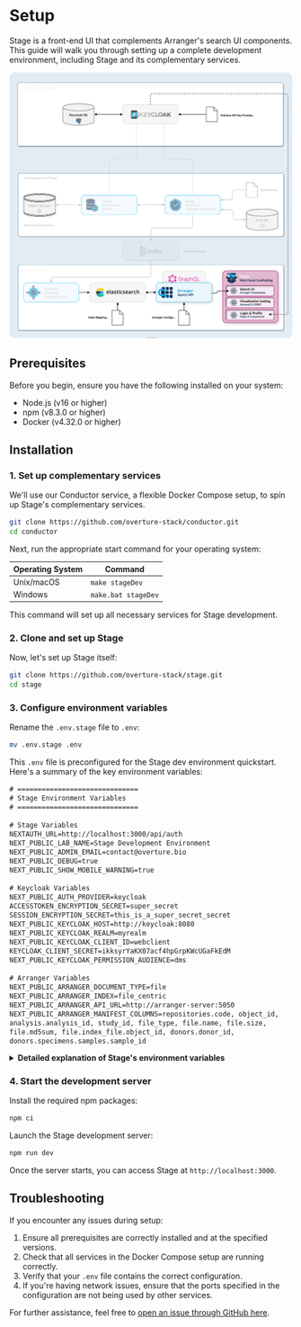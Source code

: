 # Setup

Stage is a front-end UI that complements Arranger's search UI components. This guide will walk you through setting up a complete development environment, including Stage and its complementary services.

![Stage Dev](./assets/stageDev.svg 'Stage Dev Environment')

## Prerequisites

Before you begin, ensure you have the following installed on your system:

- Node.js (v16 or higher)
- npm (v8.3.0 or higher)
- Docker (v4.32.0 or higher)

## Installation

### 1. Set up complementary services

We'll use our Conductor service, a flexible Docker Compose setup, to spin up Stage's complementary services.

```bash
git clone https://github.com/overture-stack/conductor.git
cd conductor
```

Next, run the appropriate start command for your operating system:

| Operating System | Command |
|------------------|---------|
| Unix/macOS       | `make stageDev` |
| Windows          | `make.bat stageDev` |

This command will set up all necessary services for Stage development.

### 2. Clone and set up Stage

Now, let's set up Stage itself:

```bash
git clone https://github.com/overture-stack/stage.git
cd stage
```

### 3. Configure environment variables

Rename the `.env.stage` file to `.env`:

```bash
mv .env.stage .env
```

This `.env` file is preconfigured for the Stage dev environment quickstart. Here's a summary of the key environment variables:

```env
# ==============================
# Stage Environment Variables
# ==============================

# Stage Variables
NEXTAUTH_URL=http://localhost:3000/api/auth
NEXT_PUBLIC_LAB_NAME=Stage Development Environment
NEXT_PUBLIC_ADMIN_EMAIL=contact@overture.bio
NEXT_PUBLIC_DEBUG=true
NEXT_PUBLIC_SHOW_MOBILE_WARNING=true

# Keycloak Variables
NEXT_PUBLIC_AUTH_PROVIDER=keycloak
ACCESSTOKEN_ENCRYPTION_SECRET=super_secret
SESSION_ENCRYPTION_SECRET=this_is_a_super_secret_secret
NEXT_PUBLIC_KEYCLOAK_HOST=http://keycloak:8080
NEXT_PUBLIC_KEYCLOAK_REALM=myrealm
NEXT_PUBLIC_KEYCLOAK_CLIENT_ID=webclient
KEYCLOAK_CLIENT_SECRET=ikksyrYaKX07acf4hpGrpKWcUGaFkEdM
NEXT_PUBLIC_KEYCLOAK_PERMISSION_AUDIENCE=dms

# Arranger Variables
NEXT_PUBLIC_ARRANGER_DOCUMENT_TYPE=file
NEXT_PUBLIC_ARRANGER_INDEX=file_centric
NEXT_PUBLIC_ARRANGER_API_URL=http://arranger-server:5050
NEXT_PUBLIC_ARRANGER_MANIFEST_COLUMNS=repositories.code, object_id, analysis.analysis_id, study_id, file_type, file.name, file.size, file.md5sum, file.index_file.object_id, donors.donor_id, donors.specimens.samples.sample_id
```

<details>
  <summary><b>Detailed explanation of Stage's environment variables</b></summary>

- **Stage Variables**
    - `NEXTAUTH_URL`: Specifies the base URL for NextAuth.js, which handles authentication in Next.js applications. This setting is used to configure the authentication flow, including where to redirect users after successful authentication.
    - `NEXT_PUBLIC_LAB_NAME`: The name displayed in the top left of the portal interface. Feel free to customize this.
    - `NEXT_PUBLIC_ADMIN_EMAIL`: The email address of the administrator or support contact. This setting updates the help link found by default in the footer navigation of the portal interface.

- **Keycloak Variables**
    - `NEXT_PUBLIC_AUTH_PROVIDER`: Specifies the authentication provider, in this case, "keycloak".
    - `ACCESSTOKEN_ENCRYPTION_SECRET`: Defines the secret used to encrypt access tokens, enhancing security by preventing easy decoding of intercepted tokens.
    - `SESSION_ENCRYPTION_SECRET`: Specifies the secret used to encrypt session cookies, protecting sensitive information stored in the cookie from unauthorized access.
    - `NEXT_PUBLIC_KEYCLOAK_HOST`: Specifies the URL where the Keycloak server is hosted (e.g., "http://localhost:8080").
    - `NEXT_PUBLIC_KEYCLOAK_REALM`: Defines the realm in Keycloak that contains the users and roles for the application.
    - `NEXT_PUBLIC_KEYCLOAK_CLIENT_ID`: The client ID for the Keycloak application.
    - `KEYCLOAK_CLIENT_SECRET`: The client secret for the Keycloak application.
    - `NEXT_PUBLIC_KEYCLOAK_PERMISSION_AUDIENCE`: Specifies the audience for the permission claims in the access token, restricting the scope of access granted to the token.

- **Arranger Variables**
    - `NEXT_PUBLIC_ARRANGER_DOCUMENT_TYPE`: Specifies whether the index is file-centric or analysis (participant) centric.
    - `NEXT_PUBLIC_ARRANGER_INDEX`: Defines the index used by the Arranger service.
    - `NEXT_PUBLIC_ARRANGER_API_URL`: The URL of the Arranger GraphQL API. By default, Arranger's API is mapped to port 5050.
    - `NEXT_PUBLIC_ARRANGER_MANIFEST_COLUMNS`: Lists the columns to be included in the manifest generated for download with Score.

</details>

### 4. Start the development server

Install the required npm packages:

```bash
npm ci
```

Launch the Stage development server:

```bash
npm run dev
```

Once the server starts, you can access Stage at `http://localhost:3000`.

## Troubleshooting

If you encounter any issues during setup:

1. Ensure all prerequisites are correctly installed and at the specified versions.
2. Check that all services in the Docker Compose setup are running correctly.
3. Verify that your `.env` file contains the correct configuration.
4. If you're having network issues, ensure that the ports specified in the configuration are not being used by other services.

For further assistance, feel free to [open an issue through GitHub here](https://github.com/overture-stack/stage/issues/new?assignees=&labels=&projects=&template=Feature_Requests.md).